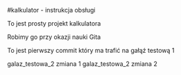 #kalkulator - instrukcja obsługi

To jest prosty projekt kalkulatora

Robimy go przy okazji nauki Gita

To jest pierwszy commit który ma trafić na gałąź testową 1

galaz_testowa_2 zmiana 1
galaz_testowa_2 zmiana 2